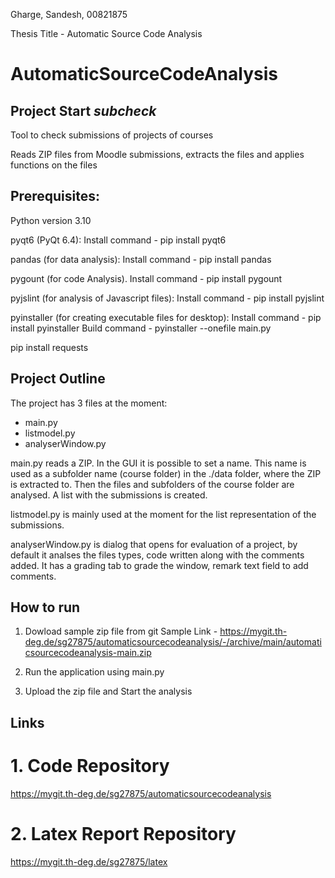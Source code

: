 Gharge, Sandesh, 00821875

Thesis Title - Automatic Source Code Analysis

# AutomaticSourceCodeAnalysis

## Project Start *subcheck*

Tool to check submissions of projects of courses

Reads ZIP files from Moodle submissions, extracts the files and applies functions on the files

## Prerequisites: 

Python version 3.10

pyqt6 (PyQt 6.4):
Install command - pip install pyqt6

pandas (for data analysis):
Install command - pip install pandas

pygount (for code Analysis).
Install command - pip install pygount

pyjslint (for analysis of Javascript files):
Install command - pip install pyjslint

pyinstaller (for creating executable files for desktop):
Install command - pip install pyinstaller
Build command - pyinstaller --onefile main.py

pip install requests

## Project Outline

The project has 3 files at the moment:
- main.py
- listmodel.py
- analyserWindow.py

main.py reads a ZIP. In the GUI it is possible to set a name. This name is used as a subfolder name (course folder) in the ./data folder, where the ZIP is extracted to. Then the files and subfolders of the course folder are analysed. A list with the submissions is created.

listmodel.py is mainly used at the moment for the list representation of the submissions.

analyserWindow.py is dialog that opens for evaluation of a project, by default it analses the files types, code written along with the comments added. It has a grading tab to grade the window, remark text field to add comments.

## How to run

1. Dowload sample zip file from git
Sample Link - https://mygit.th-deg.de/sg27875/automaticsourcecodeanalysis/-/archive/main/automaticsourcecodeanalysis-main.zip

2. Run the application using main.py

3. Upload the zip file and Start the analysis

## Links

# 1. Code Repository

https://mygit.th-deg.de/sg27875/automaticsourcecodeanalysis

# 2. Latex Report Repository

https://mygit.th-deg.de/sg27875/latex
